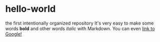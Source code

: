 # hello-world
the first intentionally organized repository
It's very easy to make some words **bold** and other words *italic* with Markdown. You can even [link to Google!](http://google.com)
